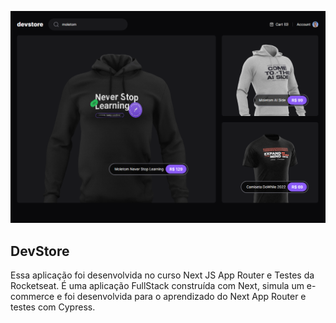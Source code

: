 ![Cover](./.github/cover.png)

## DevStore

Essa aplicação foi desenvolvida no curso Next JS App Router e Testes da Rocketseat. 
É uma aplicação FullStack construída com Next, simula um e-commerce e foi desenvolvida para o aprendizado do Next App Router e testes com Cypress.